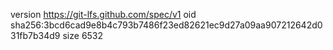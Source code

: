 version https://git-lfs.github.com/spec/v1
oid sha256:3bcd6cad9e8b4c793b7486f23ed82621ec9d27a09aa907212642d031fb7b34d9
size 6532
